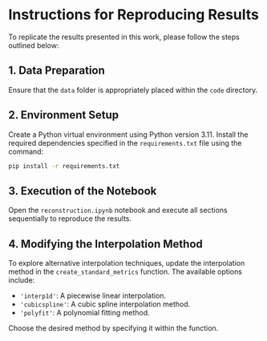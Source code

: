 
# Instructions for Reproducing Results

To replicate the results presented in this work, please follow the steps outlined below:

## 1. Data Preparation
Ensure that the `data` folder is appropriately placed within the `code` directory.

## 2. Environment Setup
Create a Python virtual environment using Python version 3.11. Install the required dependencies specified in the `requirements.txt` file using the command:

```bash
pip install -r requirements.txt
```

## 3. Execution of the Notebook
Open the `reconstruction.ipynb` notebook and execute all sections sequentially to reproduce the results.

## 4. Modifying the Interpolation Method
To explore alternative interpolation techniques, update the interpolation method in the `create_standard_metrics` function. The available options include:
- `'interp1d'`: A piecewise linear interpolation.
- `'cubicspline'`: A cubic spline interpolation method.
- `'polyfit'`: A polynomial fitting method.

Choose the desired method by specifying it within the function.
